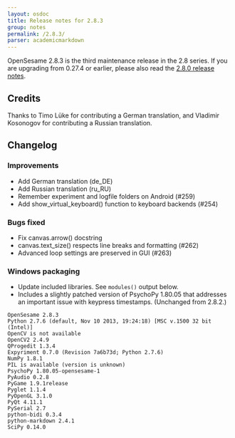 ```yaml
---
layout: osdoc
title: Release notes for 2.8.3
group: notes
permalink: /2.8.3/
parser: academicmarkdown
---
```


OpenSesame 2.8.3 is the third maintenance release in the 2.8 series. If you are upgrading from 0.27.4 or earlier, please also read the [2.8.0 release notes].

## Credits

Thanks to Timo Lüke for contributing a German translation, and Vladimir Kosonogov for contributing a Russian translation.

## Changelog

### Improvements

- Add German translation (de_DE)
- Add Russian translation (ru_RU)
- Remember experiment and logfile folders on Android (#259)
- Add show_virtual_keyboard() function to keyboard backends (#254)

### Bugs fixed

- Fix canvas.arrow() docstring
- canvas.text_size() respects line breaks and formatting (#262)
- Advanced loop settings are preserved in GUI (#263)

### Windows packaging

- Update included libraries. See `modules()` output below.
- Includes a slightly patched version of PsychoPy 1.80.05 that addresses an important issue with keypress timestamps. (Unchanged from 2.8.2.)

~~~
OpenSesame 2.8.3
Python 2.7.6 (default, Nov 10 2013, 19:24:18) [MSC v.1500 32 bit (Intel)]
OpenCV is not available
OpenCV2 2.4.9
QProgedit 1.3.4
Expyriment 0.7.0 (Revision 7a6b73d; Python 2.7.6)
NumPy 1.8.1
PIL is available (version is unknown)
PsychoPy 1.80.05-opensesame-1
PyAudio 0.2.8
PyGame 1.9.1release
Pyglet 1.1.4
PyOpenGL 3.1.0
PyQt 4.11.1
PySerial 2.7
python-bidi 0.3.4
python-markdown 2.4.1
SciPy 0.14.0
~~~

[2.8.0 release notes]: /notes/2.8.0

